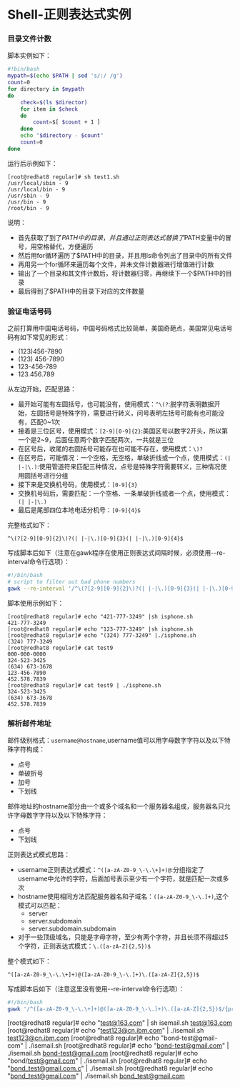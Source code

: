 # Shell-正则表达式实例
### 目录文件计数
脚本实例如下：
```sh
#!bin/bash
mypath=$(echo $PATH | sed 's/:/ /g')
count=0
for directory in $mypath
do 
    check=$(ls $director)
    for item in $check
    do  
        count=$[ $count + 1 ]
    done
    echo "$directory - $count"
    count=0
done
```
运行后示例如下：
```
[root@redhat8 regular]# sh test1.sh
/usr/local/sbin - 9
/usr/local/bin - 9
/usr/sbin - 9
/usr/bin - 9
/root/bin - 9
```
说明：
- 首先获取了到了$PATH中的目录，并且通过正则表达式替换了$PATH变量中的冒号，用空格替代，方便遍历
- 然后用for循环遍历了$PATH中的目录，并且用ls命令列出了目录中的所有文件
- 再用另一个for循环来遍历每个文件，并未文件计数器进行增值进行计数
- 输出了一个目录和其文件计数后，将计数器归零，再继续下一个$PATH中的目录
- 最后得到了$PATH中的目录下对应的文件数量

### 验证电话号码
之前打算用中国电话号码，中国号码格式比较简单，美国奇葩点，美国常见电话号码有如下常见的形式：
- (123)456-7890
- (123) 456-7890
- 123-456-789
- 123.456.789

从左边开始，匹配思路：
- 最开始可能有左圆括号，也可能没有，使用模式：`^\(?`:脱字符表明数据开始，左圆括号是特殊字符，需要进行转义，问号表明左括号可能有也可能没有，匹配0~1次
- 接着是三位区号，使用模式：`[2-9][0-9]{2}`:美国区号以数字2开头，所以第一个是2~9，后面任意两个数字匹配两次，一共就是三位
- 在区号后，收尾的右圆括号可能存在也可能不存在，使用模式：`\)?`
- 在区号后，可能情况：一个空格，无空格，单破折线或一个点，使用模式：`(| |-|\.)`:使用管道符来匹配三种情况，点号是特殊字符需要转义，三种情况使用圆括号进行分组
- 接下来是交换机号码，使用模式：`[0-9]{3}`
- 交换机号码后，需要匹配：一个空格、一条单破折线或者一个点，使用模式：`(| |-|\.)`
- 最后是尾部四位本地电话分机号：`[0-9]{4}$`

完整格式如下：
```
^\(?[2-9][0-9]{2}\)?(| |-|\.)[0-9]{3}(| |-|\.)[0-9]{4}$
```
写成脚本后如下（注意在gawk程序在使用正则表达式间隔时候，必须使用--re-interval命令行选项）：
```sh
#!/bin/bash
# script to filter out bad phone numbers
gawk --re-interval '/^\(?[2-9][0-9]{2}\)?(| |-|\.)[0-9]{3}(| |-|\.)[0-9]{4}$/{print $0}'
```
脚本使用示例如下：
```
[root@redhat8 regular]# echo "421-777-3249" |sh isphone.sh
421-777-3249
[root@redhat8 regular]# echo "123-777-3249" |sh isphone.sh
[root@redhat8 regular]# echo "(324) 777-3249" |./isphone.sh
(324) 777-3249
[root@redhat8 regular]# cat test9
000-000-0000
324-523-3425
(634) 673-3678
123-456-7890
452.578.7839
[root@redhat8 regular]# cat test9 | ./isphone.sh
324-523-3425
(634) 673-3678
452.578.7839
```
### 解析邮件地址
邮件级别格式：`username@hostname`,username值可以用字母数字字符以及以下特殊字符构成：
- 点号
- 单破折号
- 加号
- 下划线

邮件地址的hostname部分由一个或多个域名和一个服务器名组成，服务器名只允许字母数字字符以及以下特殊字符：
- 点号
- 下划线

正则表达式模式思路：
- username正则表达式模式：`^([a-zA-Z0-9_\-\.\+]+)@`:分组指定了username中允许的字符，后面加号表示至少有一个字符，就是匹配一次或多次
- hostname使用相同方法匹配服务器名和子域名：`([a-zA-Z0-9_\-\.]+)`,这个模式可以匹配：
    - server
    - server.subdomain
    - server.subdomain.subdomain
- 对于一些顶级域名，只能是字母字符，至少有两个字符，并且长须不得超过5个字符，正则表达式模式：`\.([a-zA-Z]{2,5})$`

整个模式如下：
```
^([a-zA-Z0-9_\-\.\+]+)@([a-zA-Z0-9_\-\.]+)\.([a-zA-Z]{2,5})$
```
写成脚本后如下（注意这里没有使用--re-interval命令行选项）：
```sh
#!/bin/bash
gawk '/^([a-zA-Z0-9_\-\.\+]+)@([a-zA-Z0-9_\-\.]+)\.([a-zA-Z]{2,5})$/{print $0}'
```
[root@redhat8 regular]# echo "test@163.com" | sh isemail.sh
test@163.com
[root@redhat8 regular]# echo "test123@cn.ibm.com" | ./isemail.sh
test123@cn.ibm.com
[root@redhat8 regular]# echo "bond-test@gmail-com" | ./isemail.sh
[root@redhat8 regular]# echo "bond-test@gmail.com" | ./isemail.sh
bond-test@gmail.com
[root@redhat8 regular]# echo "bond/test@gmail.com" | ./isemail.sh
[root@redhat8 regular]# echo "bond_test@gmail.com.c" | ./isemail.sh
[root@redhat8 regular]# echo "bond_test@gmail.com" | ./isemail.sh
bond_test@gmail.com
```
